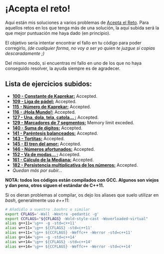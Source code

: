 # ¡Acepta el reto!

Aquí están mis soluciones a varios problemas de [Acepta el Reto](https://www.aceptaelreto.com). Para aquellos retos en los que tenga más de una solución, la aquí subida será la que mejor puntuación me haya dado (en principio).

El objetivo sería intentar encontrar el fallo en tu código para poder corregirlo, *(de cualquier forma, no voy a ser yo quien te juzgue si copias descaradamente ;)*

Del mismo modo, si encuentras mi fallo en uno de los que no haya conseguido resolver, la ayuda siempre es de agradecer.

Lista de ejercicios subidos:
------
* **[100 - Constante de Kaprekar:](https://www.aceptaelreto.com/problem/statement.php?id=100)** Accepted. 
* **[109 - Liga de pádel:](https://www.aceptaelreto.com/problem/statement.php?id=109)** Accepted. 
* **[115 - Número de Kaprekar:](https://www.aceptaelreto.com/problem/statement.php?id=115)** Accepted. 
* **[116 - ¡Hola Mundo!:](https://www.aceptaelreto.com/problem/statement.php?id=116)** Accepted. 
* **[127 - Una, dola, tela, catola... :](https://www.aceptaelreto.com/problem/statement.php?id=127)** Accepted. 
* **[129 - Marcadores de 7 segmentos:](https://www.aceptaelreto.com/problem/statement.php?id=129)** Memory limit exceded. 
* **[140 - Suma de dígitos:](https://www.aceptaelreto.com/problem/statement.php?id=140)** Accepted.
* **[141 - Paréntesis balanceados:](https://www.aceptaelreto.com/problem/statement.php?id=141)** Accepted.
* **[143 - Tortitas:](https://www.aceptaelreto.com/problem/statement.php?id=143)** Accepted.
* **[145 - El tren del amor:](https://www.aceptaelreto.com/problem/statement.php?id=145)** Accepted.
* **[146 - Números afortunados:](https://www.aceptaelreto.com/problem/statement.php?id=146)** Accepted.
* **[152 - Va de modas... :](https://www.aceptaelreto.com/problem/statement.php?id=152)** Accepted.
* **[161 - Cálculo de la Mediana:](https://www.aceptaelreto.com/problem/statement.php?id=161)** Accepted.
* **[182 - Persistencia multiplicativa de los números:](https://www.aceptaelreto.com/problem/statement.php?id=182)** Accepted.
* *Quedan más por subir...* 

**NOTA: todos los códigos están compilados con GCC. Algunos son viejos y dan pena, otros siguen el estándar de C++11.**

Si os dieran problemas al compilar, os dejo los aliases que suelo utilizar en *bash*, generalmente uso *e++11*:
```bash
# Añadidlo a vuestro .bashrc o similar
export CFLAGS='-Wall -Wextra -pedantic -g'
export CCFLAGS="${CFLAGS} -Wold-style-cast -Woverloaded-virtual"
alias g++11='\g++ -g -std=c++11'
alias w++11='\g++ ${CFLAGS} -std=c++11'
alias e++11='\g++ ${CCFLAGS} -Weffc++ -Werror -std=c++11'
alias g++14='\g++ -g -std=c++14'
alias w++14='\g++ ${CFLAGS} -std=c++14'
alias e++14='\g++ ${CCFLAGS} -Weffc++ -Werror -std=c++14'
``` 
